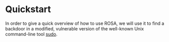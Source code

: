 # Quickstart

In order to give a quick overview of how to use ROSA, we will use it to find a backdoor in a
modified, vulnerable version of the well-known Unix command-line tool [sudo](https://www.sudo.ws).
